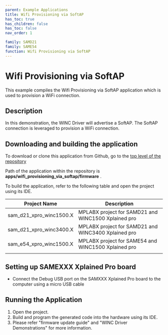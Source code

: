 ```yaml
---
parent: Example Applications
title: Wifi Provisioning via SoftAP
has_toc: true
has_children: false
has_toc: false
nav_order: 1

family: SAMD21
family: SAME54
function: Wifi Provisioning via SoftAP
---
```


# Wifi Provisioning via SoftAP

This example compiles the Wifi Provisioning via SoftAP application which is used to provision a WiFi connection.

## Description

In this demonstration, the WINC Driver will advertise a SoftAP. The SoftAP connection is leveraged to provision a WiFi connection.

## Downloading and building the application

To download or clone this application from Github, go to the [top level of the repository](https://github.com/Microchip-MPLAB-Harmony/wireless)


Path of the application within the repository is **apps/wifi_provisioning_via_softap/firmware** .

To build the application, refer to the following table and open the project using its IDE.

| Project Name      | Description                                    |
| ----------------- | ---------------------------------------------- |
| sam_d21_xpro_winc1500.X | MPLABX project for SAMD21 and WINC1500 Xplained pro |
| sam_d21_xpro_winc3400.X | MPLABX project for SAMD21 and WINC3400 Xplained pro |
| sam_e54_xpro_winc1500.X | MPLABX project for SAME54 and WINC1500 Xplained pro |
|||

## Setting up SAMEXXX Xplained Pro board

- Connect the Debug USB port on the SAMXXX Xplained Pro board to the computer using a micro USB cable

## Running the Application

1. Open the project.
2. Build and program the generated code into the hardware using its IDE.
3. Please refer "firmware update guide" and "WINC Driver Demonstrations" for more information.
